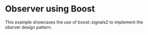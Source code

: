 # Observer using Boost
This example showcases the use of boost::signals2 to implement the obsrver design pattern.
